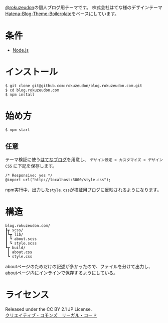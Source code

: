[@rokuzeudon](https://github.com/rokuzeudon)の個人ブログ用テーマです。
株式会社はてな様のデザインテーマ[Hatena-Blog-Theme-Boilerplate](https://github.com/hatena/Hatena-Blog-Theme-Boilerplate)をベースにしています。

# 条件

- [Node.js](https://nodejs.org/)

# インストール

```
$ git clone git@github.com:rokuzeudon/blog.rokuzeudon.com.git
$ cd blog.rokuzeudon.com
$ npm install
```

# 始め方

`$ npm start`

## 任意

テーマ検証に使う[はてなブログ](https://blog.hatena.ne.jp/)を用意し、
`デザイン設定 > カスタマイズ > デザインCSS` に下記を保存します。

```
/* Responsive: yes */
@import url("http://localhost:3000/style.css");
```

npm実行中、出力した`style.css`が検証用ブログに反映されるようになります。

# 構造

```
blog.rokuzeudon.com/
┣┳ scss/
┃┗┳ lib/
┃ ┗ about.scss
┃ ┗ style.scss
┗┳ build/
 ┃ about.css
 ┗ style.css
```

aboutページのためだけの記述が多かったので、ファイルを分けて出力し、aboutページ内にインラインで保存するようにしている。

# ライセンス

Released under the CC BY 2.1 JP License.  
[クリエイティブ・コモンズ　リーガル・コード](https://creativecommons.org/licenses/by/2.1/jp/legalcode)
